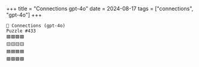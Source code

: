 +++
title = "Connections gpt-4o"
date = 2024-08-17
tags = ["connections", "gpt-4o"]
+++

```text
🤖 Connections (gpt-4o) 
Puzzle #433
🟩🟩🟩🟩
🟨🟨🟨🟨
🟦🟦🟦🟦
🟪🟪🟪🟪
```
